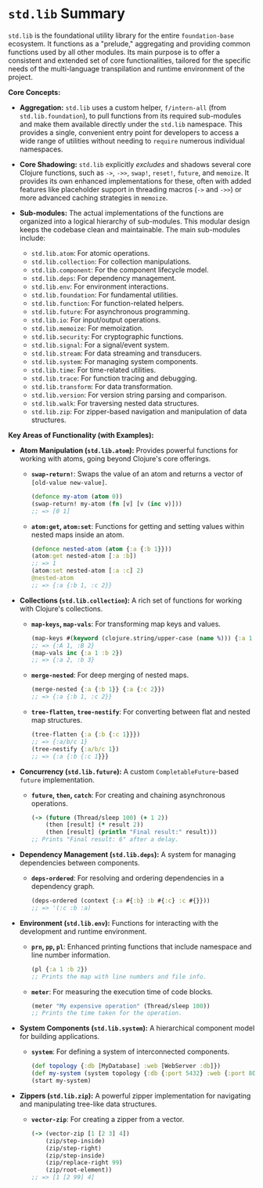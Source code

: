 # `std.lib` Summary

`std.lib` is the foundational utility library for the entire `foundation-base` ecosystem. It functions as a "prelude," aggregating and providing common functions used by all other modules. Its main purpose is to offer a consistent and extended set of core functionalities, tailored for the specific needs of the multi-language transpilation and runtime environment of the project.

**Core Concepts:**

*   **Aggregation:** `std.lib` uses a custom helper, `f/intern-all` (from `std.lib.foundation`), to pull functions from its required sub-modules and make them available directly under the `std.lib` namespace. This provides a single, convenient entry point for developers to access a wide range of utilities without needing to `require` numerous individual namespaces.

*   **Core Shadowing:** `std.lib` explicitly *excludes* and shadows several core Clojure functions, such as `->`, `->>`, `swap!`, `reset!`, `future`, and `memoize`. It provides its own enhanced implementations for these, often with added features like placeholder support in threading macros (`->` and `->>`) or more advanced caching strategies in `memoize`.

*   **Sub-modules:** The actual implementations of the functions are organized into a logical hierarchy of sub-modules. This modular design keeps the codebase clean and maintainable. The main sub-modules include:
    *   `std.lib.atom`: For atomic operations.
    *   `std.lib.collection`: For collection manipulations.
    *   `std.lib.component`: For the component lifecycle model.
    *   `std.lib.deps`: For dependency management.
    *   `std.lib.env`: For environment interactions.
    *   `std.lib.foundation`: For fundamental utilities.
    *   `std.lib.function`: For function-related helpers.
    *   `std.lib.future`: For asynchronous programming.
    *   `std.lib.io`: For input/output operations.
    *   `std.lib.memoize`: For memoization.
    *   `std.lib.security`: For cryptographic functions.
    *   `std.lib.signal`: For a signal/event system.
    *   `std.lib.stream`: For data streaming and transducers.
    *   `std.lib.system`: For managing system components.
    *   `std.lib.time`: For time-related utilities.
    *   `std.lib.trace`: For function tracing and debugging.
    *   `std.lib.transform`: For data transformation.
    *   `std.lib.version`: For version string parsing and comparison.
    *   `std.lib.walk`: For traversing nested data structures.
    *   `std.lib.zip`: For zipper-based navigation and manipulation of data structures.

**Key Areas of Functionality (with Examples):**

*   **Atom Manipulation (`std.lib.atom`):** Provides powerful functions for working with atoms, going beyond Clojure's core offerings.
    *   **`swap-return!`**: Swaps the value of an atom and returns a vector of `[old-value new-value]`.
        ```clojure
        (defonce my-atom (atom 0))
        (swap-return! my-atom (fn [v] [v (inc v)]))
        ;; => [0 1]
        ```
    *   **`atom:get`, `atom:set`**: Functions for getting and setting values within nested maps inside an atom.
        ```clojure
        (defonce nested-atom (atom {:a {:b 1}}))
        (atom:get nested-atom [:a :b])
        ;; => 1
        (atom:set nested-atom [:a :c] 2)
        @nested-atom
        ;; => {:a {:b 1, :c 2}}
        ```

*   **Collections (`std.lib.collection`):** A rich set of functions for working with Clojure's collections.
    *   **`map-keys`, `map-vals`**: For transforming map keys and values.
        ```clojure
        (map-keys #(keyword (clojure.string/upper-case (name %))) {:a 1 :b 2})
        ;; => {:A 1, :B 2}
        (map-vals inc {:a 1 :b 2})
        ;; => {:a 2, :b 3}
        ```
    *   **`merge-nested`**: For deep merging of nested maps.
        ```clojure
        (merge-nested {:a {:b 1}} {:a {:c 2}})
        ;; => {:a {:b 1, :c 2}}
        ```
    *   **`tree-flatten`, `tree-nestify`**: For converting between flat and nested map structures.
        ```clojure
        (tree-flatten {:a {:b {:c 1}}})
        ;; => {:a/b/c 1}
        (tree-nestify {:a/b/c 1})
        ;; => {:a {:b {:c 1}}}
        ```

*   **Concurrency (`std.lib.future`):** A custom `CompletableFuture`-based `future` implementation.
    *   **`future`, `then`, `catch`**: For creating and chaining asynchronous operations.
        ```clojure
        (-> (future (Thread/sleep 100) (+ 1 2))
            (then [result] (* result 2))
            (then [result] (println "Final result:" result)))
        ;; Prints "Final result: 6" after a delay.
        ```

*   **Dependency Management (`std.lib.deps`):** A system for managing dependencies between components.
    *   **`deps-ordered`**: For resolving and ordering dependencies in a dependency graph.
        ```clojure
        (deps-ordered (context {:a #{:b} :b #{:c} :c #{}}))
        ;; => '(:c :b :a)
        ```

*   **Environment (`std.lib.env`):** Functions for interacting with the development and runtime environment.
    *   **`prn`, `pp`, `pl`**: Enhanced printing functions that include namespace and line number information.
        ```clojure
        (pl {:a 1 :b 2})
        ;; Prints the map with line numbers and file info.
        ```
    *   **`meter`**: For measuring the execution time of code blocks.
        ```clojure
        (meter "My expensive operation" (Thread/sleep 100))
        ;; Prints the time taken for the operation.
        ```

*   **System Components (`std.lib.system`):** A hierarchical component model for building applications.
    *   **`system`**: For defining a system of interconnected components.
        ```clojure
        (def topology {:db [MyDatabase] :web [WebServer :db]})
        (def my-system (system topology {:db {:port 5432} :web {:port 8080}}))
        (start my-system)
        ```

*   **Zippers (`std.lib.zip`):** A powerful zipper implementation for navigating and manipulating tree-like data structures.
    *   **`vector-zip`**: For creating a zipper from a vector.
        ```clojure
        (-> (vector-zip [1 [2 3] 4])
            (zip/step-inside)
            (zip/step-right)
            (zip/step-inside)
            (zip/replace-right 99)
            (zip/root-element))
        ;; => [1 [2 99] 4]
        ```
